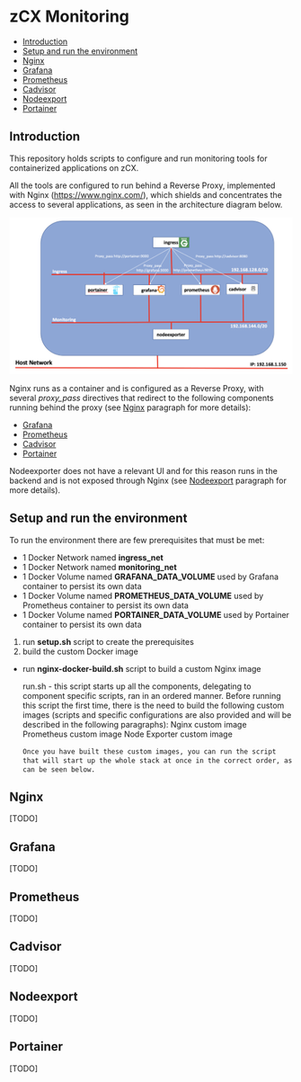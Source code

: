 # zCX Monitoring
- [Introduction](#introduction)
- [Setup and run the environment](#environment)
- [Nginx](#nginx)
- [Grafana](#grafana)
- [Prometheus](#prometheus)
- [Cadvisor](#cadvisor)
- [Nodeexport](#nodeexport)
- [Portainer](#portainer)

## Introduction
This repository holds scripts to configure and run monitoring tools for containerized applications on zCX.

All the tools are configured to run behind a Reverse Proxy, implemented with Nginx (https://www.nginx.com/), which shields and concentrates the access to several applications, as seen in the architecture diagram below.

![](images/architecture.png)

Nginx runs as a container and is configured as a Reverse Proxy, with several *proxy_pass* directives that redirect to the following components running behind the proxy (see [Nginx](#nginx) paragraph for more details):
- [Grafana](#grafana)
- [Prometheus](#prometheus)
- [Cadvisor](#cadvisor)
- [Portainer](#portainer)

Nodeexporter does not have a relevant UI and for this reason runs in the backend and is not exposed through Nginx (see [Nodeexport](#nodeexport) paragraph for more details).

## Setup and run the environment
To run the environment there are few prerequisites that must be met:
- 1 Docker Network named **ingress_net**
- 1 Docker Network named **monitoring_net**
- 1 Docker Volume named **GRAFANA_DATA_VOLUME** used by Grafana container to persist its own data
- 1 Docker Volume named **PROMETHEUS_DATA_VOLUME** used by Prometheus container to persist its own data
- 1 Docker Volume named **PORTAINER_DATA_VOLUME** used by Portainer container to persist its own data

1. run **setup.sh** script to create the prerequisites
2. build the custom Docker image
- run **nginx-docker-build.sh** script to build a custom Nginx image

    run.sh - this script starts up all the components, delegating to component specific scripts, ran in an ordered manner. Before running this script the first time, there is the need to build the following custom images (scripts and specific configurations are also provided and will be described in the following paragraphs):
        Nginx custom image
        Prometheus custom image
        Node Exporter custom image

      Once you have built these custom images, you can run the script that will start up the whole stack at once in the correct order, as can be seen below.

## Nginx
[TODO]

## Grafana
[TODO]

## Prometheus
[TODO]

## Cadvisor
[TODO]

## Nodeexport
[TODO]

## Portainer
[TODO]